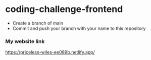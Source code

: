 # coding-challenge-frontend

- Create a branch of main
- Commit and push your branch with your name to this repository
### My website link
https://priceless-wiles-ee089b.netlify.app/
